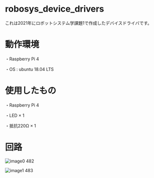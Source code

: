 # robosys_device_drivers
これは2021年にロボットシステム学課題1で作成したデバイスドライバです。

# 動作環境
・Raspberry Pi 4

・OS : ubuntu 18.04 LTS

# 使用したもの
・Raspberry Pi 4

・LED × 1

・抵抗220Ω × 1

# 回路

![image0 482](https://user-images.githubusercontent.com/92899820/145683722-dd070b78-4581-4406-9772-ffa9b4c18347.jpeg)

![image1 483](https://user-images.githubusercontent.com/92899820/145683737-ea24c765-7951-4364-80f2-1443380609e8.jpeg)
